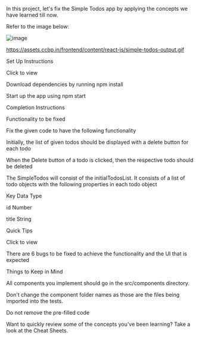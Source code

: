 In this project, let's fix the Simple Todos app by applying the concepts we have learned till now.

Refer to the image below:

![image](https://github.com/bukka5sandhya/React-Js-Debugging-Simple-Todos/assets/133884532/63320ce4-8d4c-4124-b921-e18461a1bb51)

https://assets.ccbp.in/frontend/content/react-js/simple-todos-output.gif

Set Up Instructions

Click to view

Download dependencies by running npm install

Start up the app using npm start

Completion Instructions

Functionality to be fixed

Fix the given code to have the following functionality

Initially, the list of given todos should be displayed with a delete button for each todo

When the Delete button of a todo is clicked, then the respective todo should be deleted

The SimpleTodos will consist of the initialTodosList. It consists of a list of todo objects with the following properties in each todo object

Key	Data Type

id	Number

title	String

Quick Tips

Click to view

There are 6 bugs to be fixed to achieve the functionality and the UI that is expected

Things to Keep in Mind

All components you implement should go in the src/components directory.

Don't change the component folder names as those are the files being imported into the tests.

Do not remove the pre-filled code

Want to quickly review some of the concepts you’ve been learning? Take a look at the Cheat Sheets.
